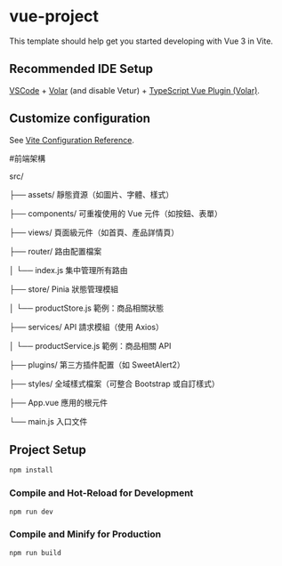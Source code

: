 # vue-project

This template should help get you started developing with Vue 3 in Vite.

## Recommended IDE Setup

[VSCode](https://code.visualstudio.com/) + [Volar](https://marketplace.visualstudio.com/items?itemName=Vue.volar) (and disable Vetur) + [TypeScript Vue Plugin (Volar)](https://marketplace.visualstudio.com/items?itemName=Vue.vscode-typescript-vue-plugin).

## Customize configuration

See [Vite Configuration Reference](https://vitejs.dev/config/).

#前端架構

src/

├── assets/                靜態資源（如圖片、字體、樣式）

├── components/            可重複使用的 Vue 元件（如按鈕、表單）

├── views/                 頁面級元件（如首頁、產品詳情頁）

├── router/                路由配置檔案

│   └── index.js           集中管理所有路由

├── store/                 Pinia 狀態管理模組

│   └── productStore.js    範例：商品相關狀態

├── services/              API 請求模組（使用 Axios）

│   └── productService.js  範例：商品相關 API

├── plugins/               第三方插件配置（如 SweetAlert2）

├── styles/                全域樣式檔案（可整合 Bootstrap 或自訂樣式）

├── App.vue                應用的根元件

└── main.js                入口文件

## Project Setup

```sh
npm install
```

### Compile and Hot-Reload for Development

```sh
npm run dev
```

### Compile and Minify for Production

```sh
npm run build
```
